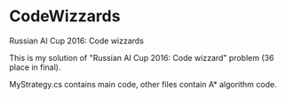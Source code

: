 # CodeWizzards
Russian AI Cup 2016: Code wizzards

This is my solution of "Russian AI Cup 2016: Code wizzard" problem (36 place in final). 

MyStrategy.cs contains main code, other files contain A* algorithm code.
